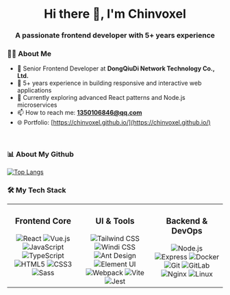 <!--
**Chinvoxel/Chinvoxel** is a ✨ _special_ ✨ repository because its `README.md` (this file) appears on your GitHub profile.

Here are some ideas to get you started:

- 🔭 I’m currently working on ...
- 🌱 I’m currently learning ...
- 👯 I’m looking to collaborate on ...
- 🤔 I’m looking for help with ...
- 💬 Ask me about ...
- 📫 How to reach me: ...
- 😄 Pronouns: ...
- ⚡ Fun fact: ...
-->

<h1 align="center">Hi there 👋, I'm Chinvoxel</h1>
<h3 align="center">A passionate frontend developer with 5+ years experience</h3>

### 👨‍💻 About Me

- 🏢 Senior Frontend Developer at **DongQiuDi Network Technology Co., Ltd.**
- 🔭 5+ years experience in building responsive and interactive web applications
- 🌱 Currently exploring advanced React patterns and Node.js microservices
- 📫 How to reach me: **1350106846@qq.com**
- 🌐 Portfolio: [https://chinvoxel.github.io/](https://chinvoxel.github.io/) 

<br/>

### 📊 About My Github
[![Top Langs](https://github-readme-stats.vercel.app/api/top-langs/?username=Chinvoxel&layout=compact)](https://github.com/Chinvoxel/github-readme-stats)

### 🛠️ My Tech Stack 

<table>
  <tr>
    <td valign="top" width="33%">
      <h3 align="center">Frontend Core</h3>
      <div align="center">
        <img src="https://img.shields.io/badge/-React-61DAFB?style=flat&logo=react&logoColor=black" alt="React" />
        <img src="https://img.shields.io/badge/-Vue.js-4FC08D?style=flat&logo=vue.js&logoColor=white" alt="Vue.js" />
        <img src="https://img.shields.io/badge/-JavaScript-F7DF1E?style=flat&logo=javascript&logoColor=black" alt="JavaScript" />
        <img src="https://img.shields.io/badge/-TypeScript-3178C6?style=flat&logo=typescript&logoColor=white" alt="TypeScript" />
        <img src="https://img.shields.io/badge/-HTML5-E34F26?style=flat&logo=html5&logoColor=white" alt="HTML5" />
        <img src="https://img.shields.io/badge/-CSS3-1572B6?style=flat&logo=css3&logoColor=white" alt="CSS3" />
        <img src="https://img.shields.io/badge/-Sass-CC6699?style=flat&logo=sass&logoColor=white" alt="Sass" />
      </div>
    </td>
    <td valign="top" width="33%">
      <h3 align="center">UI & Tools</h3>
      <div align="center">
        <img src="https://img.shields.io/badge/-Tailwind_CSS-38B2AC?style=flat&logo=tailwind-css&logoColor=white" alt="Tailwind CSS" />
        <img src="https://img.shields.io/badge/-Windi_CSS-48B0F1?style=flat&logo=windi-css&logoColor=white" alt="Windi CSS" />
        <img src="https://img.shields.io/badge/-Ant_Design-0170FE?style=flat&logo=ant-design&logoColor=white" alt="Ant Design" />
        <img src="https://img.shields.io/badge/-Element_UI-409EFF?style=flat&logo=element&logoColor=white" alt="Element UI" />
        <img src="https://img.shields.io/badge/-Webpack-8DD6F9?style=flat&logo=webpack&logoColor=black" alt="Webpack" />
        <img src="https://img.shields.io/badge/-Vite-646CFF?style=flat&logo=vite&logoColor=white" alt="Vite" />
        <img src="https://img.shields.io/badge/-Jest-C21325?style=flat&logo=jest&logoColor=white" alt="Jest" />
      </div>
    </td>
    <td valign="top" width="33%">
      <h3 align="center">Backend & DevOps</h3>
      <div align="center">
        <img src="https://img.shields.io/badge/-Node.js-339933?style=flat&logo=node.js&logoColor=white" alt="Node.js" />
        <img src="https://img.shields.io/badge/-Express-000000?style=flat&logo=express&logoColor=white" alt="Express" />
        <img src="https://img.shields.io/badge/-Docker-2496ED?style=flat&logo=docker&logoColor=white" alt="Docker" />
        <img src="https://img.shields.io/badge/-Git-F05032?style=flat&logo=git&logoColor=white" alt="Git" />
        <img src="https://img.shields.io/badge/-GitLab-FCA121?style=flat&logo=gitlab&logoColor=white" alt="GitLab" />
        <img src="https://img.shields.io/badge/-Nginx-009639?style=flat&logo=nginx&logoColor=white" alt="Nginx" />
        <img src="https://img.shields.io/badge/-Linux-FCC624?style=flat&logo=linux&logoColor=black" alt="Linux" />
      </div>
    </td>
  </tr>
</table>
  

<br/>

